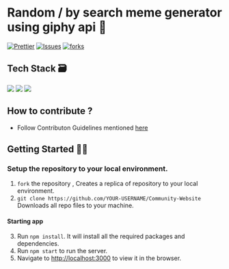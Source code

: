 #  Random / by search meme generator using giphy api 📝

[![Prettier](https://img.shields.io/badge/code_style-prettier-ff69b4.svg)](https://prettier.io)
[![Issues](https://img.shields.io/github/issues/chait04/hulu-clone)](#issues)
[![forks](https://img.shields.io/github/forks/chait04/hulu-clone)](#forks)

## Tech Stack 🗃

<img src="https://img.shields.io/badge/-ReactJS-%2300bfff%20"> <img src="https://img.shields.io/badge/-MaterialUI-orange"> <img src="https://img.shields.io/badge/-axios-green">

## How to contribute ? 
- Follow Contributon Guidelines mentioned [here](https://github.com/HITK-TECH-Community/Community-Website/blob/main/CONTRIBUTING.md)

##  Getting Started 👨‍💻
### Setup the repository to your local environment.

1. `fork` the repository ,     Creates a replica of repository to your local environment.
2. `git clone https://github.com/YOUR-USERNAME/Community-Website`   Downloads all repo files to your machine.

#### Starting app
3. Run `npm install`. It will install all the required packages and dependencies.
4. Run `npm start` to run the server.
5. Navigate to [http://localhost:3000](http://localhost:3000) to view it in the browser.
